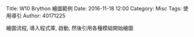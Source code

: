 Title: W10 Brython 繪圖範例
Date: 2016-11-18 12:00
Category: Misc
Tags: 使用導引
Author: 40171225

<!-- PELICAN_END_SUMMARY -->

<p>繪圖流程, 導入程式庫, 啟動, 然後引用各種模組開始繪圖</p>
<!-- 導入 Brython 標準程式庫 -->

<script type="text/javascript" 
    src="https://cdn.rawgit.com/brython-dev/brython/master/www/src/brython_dist.js">
</script>

<!-- 啟動 Brython -->

<script>
window.onload=function(){
brython(1);
}
</script>

<!-- 以下實際利用  Brython 畫兩條直線 -->

<canvas id="guitarcchord" width="600" height="200"></canvas>

<script type="text/python3">
from browser import document as doc
import math
canvas = doc["guitarcchord"]
ctx = canvas.getContext("2d")
ctx.beginPath()
ctx.lineWidth = 1
inc=10
for i in range(10):
    ctx.moveTo(100+i*inc,100)
    ctx.lineTo(100+i*inc,200)
inx=100
for q in range(2):
    ctx.moveTo(100,100+q*inx)
    ctx.lineTo(190,100+q*inx)



# 設定顏色為藍色, 也可以使用 "rgb(0, 0, 255)" 字串設定顏色值
ctx.strokeStyle = "blue"
# 實際執行畫線
ctx.stroke()
ctx.closePath()
</script>
